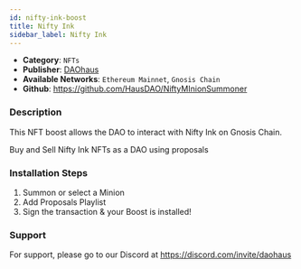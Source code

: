 ```yaml
---
id: nifty-ink-boost
title: Nifty Ink
sidebar_label: Nifty Ink
---
```


* **Category**: `NFTs`
* **Publisher**: [DAOhaus](https://app.daohaus.club/dao/0x64/0xef3d8c4fbb1860fceab16595db7e650cd5ad51c1)
* **Available Networks**: `Ethereum Mainnet`, `Gnosis Chain`
* **Github**: https://github.com/HausDAO/NiftyMInionSummoner


### Description 

This NFT boost allows the DAO to interact with Nifty Ink on Gnosis Chain.

Buy and Sell Nifty Ink NFTs as a DAO using proposals

### Installation Steps 

1. Summon or select a Minion
2. Add Proposals Playlist
3. Sign the transaction & your Boost is installed! 

### Support 

For support, please go to our Discord at https://discord.com/invite/daohaus
